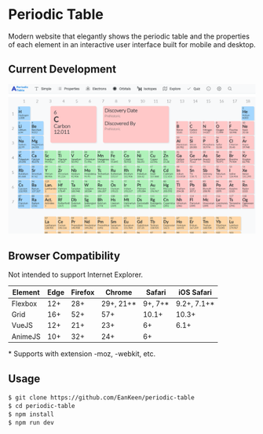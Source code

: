 # Periodic Table
Modern website that elegantly shows the periodic table and the properties of each element in an interactive user interface built for mobile and desktop.

## Current Development
![Periodic Table Image](https://github.com/EanKeen/periodic-table/blob/master/periodic-table-june-21-2018.png)

## Browser Compatibility
Not intended to support Internet Explorer.

Element   | Edge    | Firefox | Chrome    | Safari   | iOS Safari
----      | ----    | ------- | -------   | ------   | -----------
Flexbox   | 12+     | 28+     | 29+, 21+* | 9+, 7+*  | 9.2+, 7.1+*
Grid      | 16+     | 52+     | 57+       | 10.1+    | 10.3+
VueJS     | 12+     | 21+     | 23+       | 6+       | 6.1+
AnimeJS   | 10+     | 32+     | 24+       | 6+       |

\* Supports with extension -moz, -webkit, etc.</br>

## Usage
```bash
$ git clone https://github.com/EanKeen/periodic-table
$ cd periodic-table
$ npm install
$ npm run dev
```
